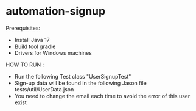 # automation-signup
Prerequisites:
- Install Java 17
- Build tool gradle
- Drivers for Windows machines 

HOW TO RUN :
- Run the following Test class "UserSignupTest"
- Sign-up data will be found in the following Jason file tests/util/UserData.json
- You need to change the email each time to avoid the error of this user exist 

